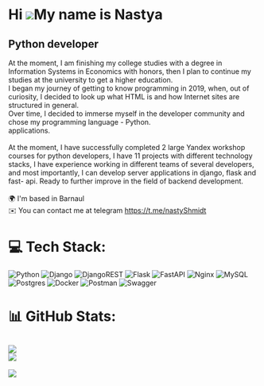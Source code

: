 Hi ![](https://user-images.githubusercontent.com/18350557/176309783-0785949b-9127-417c-8b55-ab5a4333674e.gif)My name is Nastya
==============================================================================================================================

Python developer
----------------

At the moment, I am finishing my college studies with a degree in Information Systems in Economics with honors, then I plan to continue my studies at the university to get a higher education.<br>I began my journey of getting to know programming in 2019, when, out of curiosity, I decided to look up what HTML is and how Internet sites are structured in general.<br>Over time, I decided to immerse myself in the developer community and chose my programming language - Python.<br>applications.<br><br>At the moment, I have successfully completed 2 large Yandex workshop courses for python developers, I have 11 projects with different technology stacks, I have experience working in different teams of several developers, and most importantly, I can develop server applications in django, flask and fast- api. Ready to further improve in the field of backend development.<br><br>🌍 I'm based in Barnaul<br>✉️ You can contact me at telegram https://t.me/nastyShmidt<br>


# 💻 Tech Stack:
![Python](https://img.shields.io/badge/python-3670A0?style=for-the-badge&logo=python&logoColor=ffdd54) ![Django](https://img.shields.io/badge/django-%23092E20.svg?style=for-the-badge&logo=django&logoColor=white) ![DjangoREST](https://img.shields.io/badge/DJANGO-REST-ff1709?style=for-the-badge&logo=django&logoColor=white&color=ff1709&labelColor=gray) ![Flask](https://img.shields.io/badge/flask-%23000.svg?style=for-the-badge&logo=flask&logoColor=white) ![FastAPI](https://img.shields.io/badge/FastAPI-005571?style=for-the-badge&logo=fastapi) ![Nginx](https://img.shields.io/badge/nginx-%23009639.svg?style=for-the-badge&logo=nginx&logoColor=white) ![MySQL](https://img.shields.io/badge/mysql-%2300000f.svg?style=for-the-badge&logo=mysql&logoColor=white) ![Postgres](https://img.shields.io/badge/postgres-%23316192.svg?style=for-the-badge&logo=postgresql&logoColor=white) ![Docker](https://img.shields.io/badge/docker-%230db7ed.svg?style=for-the-badge&logo=docker&logoColor=white) ![Postman](https://img.shields.io/badge/Postman-FF6C37?style=for-the-badge&logo=postman&logoColor=white) ![Swagger](https://img.shields.io/badge/-Swagger-%23Clojure?style=for-the-badge&logo=swagger&logoColor=white)

# 📊 GitHub Stats:

![](https://github-readme-stats.vercel.app/api?username=NASTY-SMIT&theme=dracula&hide_border=false&include_all_commits=true&count_private=true)<br/>
![](https://github-readme-streak-stats.herokuapp.com/?user=NASTY-SMIT&theme=dracula&hide_border=false)<br/>
---
[![](https://visitcount.itsvg.in/api?id=NASTY-SMIT&icon=0&color=0)](https://visitcount.itsvg.in)
